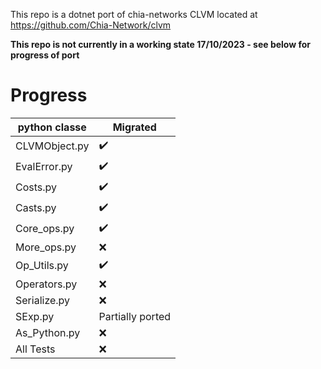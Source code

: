 This repo is a dotnet port of chia-networks CLVM located at https://github.com/Chia-Network/clvm

**This repo is not currently in a working state 17/10/2023 - see below for progress of port**

# Progress
| python classe   | Migrated |
| -------- | ------- |
| CLVMObject.py  | :heavy_check_mark: |
| EvalError.py  | :heavy_check_mark: |
| Costs.py  | :heavy_check_mark: |
| Casts.py  | :heavy_check_mark: |
| Core_ops.py  | :heavy_check_mark: |
| More_ops.py  | ❌ |
| Op_Utils.py  | :heavy_check_mark:  |
| Operators.py  | ❌ |
| Serialize.py  | ❌ |
| SExp.py  | Partially ported |
| As_Python.py  | ❌ |
| All Tests  | ❌ |











